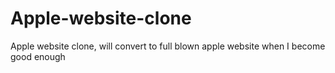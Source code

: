 # Apple-website-clone
Apple website clone, will convert to full blown apple website when I become good enough
